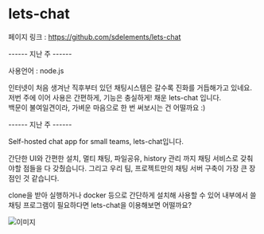 # lets-chat

페이지 링크 : https://github.com/sdelements/lets-chat

------ 지난 주 ------

사용언어 : node.js  

인터넷이 처음 생겨난 직후부터 있던 채팅시스템은 갈수록 진화를 거듭해가고 있네요.  
저번 주에 이어 사용은 간편하게, 기능은 충실하게! 채운 lets-chat 입니다.  
백문이 불여일견이라, 가벼운 마음으로 한 번 써보시는 건 어떨까요 :)

------ 지난 주 ------

Self-hosted chat app for small teams, lets-chat입니다.

간단한 UI와 간편한 설치, 멀티 채팅, 파일공유, history 관리 까지 채팅 서비스로 갖춰야할 점들을 다 갖췄습니다.
그리고 우리 팀, 프로젝트만의 채팅 서버 구축이 가장 큰 장점인 것 같습니다.

clone을 받아 실행하거나 docker 등으로 간단하게 설치해 사용할 수 있어 내부에서 쓸 채팅 프로그램이 필요하다면
lets-chat을 이용해보면 어떨까요?

![이미지](../img/003-06.png)

